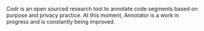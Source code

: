 Codr is an open sourced research tool to annotate code segments based on purpose and privacy practice. At this moment, Annotator is a work in progress and is constantly being improved. 
